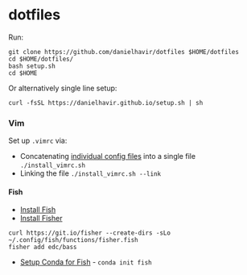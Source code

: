 # dotfiles

Run:

```shell script
git clone https://github.com/danielhavir/dotfiles $HOME/dotfiles
cd $HOME/dotfiles/
bash setup.sh
cd $HOME
```

Or alternatively single line setup:
```shell script
curl -fsSL https://danielhavir.github.io/setup.sh | sh
```

### Vim

Set up `.vimrc` via:
* Concatenating [individual config files](config/vim/) into a single file `./install_vimrc.sh`
* Linking the file `./install_vimrc.sh --link`

#### Fish

* [Install Fish](https://fishshell.com/)
* [Install Fisher](https://github.com/jorgebucaran/fisher)
```shell script
curl https://git.io/fisher --create-dirs -sLo ~/.config/fish/functions/fisher.fish
fisher add edc/bass
```
* [Setup Conda for Fish](https://docs.conda.io/projects/conda/en/latest/user-guide/install/linux.html#using-with-fish-shell) - `conda init fish`
